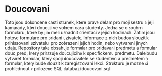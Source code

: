 # Doucovani
Toto jsou dokoncene casti stranek, ktere prave delam pro moji sestru a jeji kamarady, kteri doucuji ve volnem casu studenty.
Jedna se o souhrn formularu, ktere by jim meli usnadnit orientaci v jejich hodinach.
Zatim jsou hotove formulare pro pridani uzivatele. Informace z nich budou slouzit k prihlasovani uzivatelu, pro zobrazeni jejich hodin, nebo vytvareni jinych udaju.
Repository take obsahuje formular pro pridavani predmetu a formular douc_pred, ktery prirazuje doucujiciho k specifickemu predmetu.
Dale budu vytvaret formular, ktery spoji doucovatele se studentem a predmetem a formular, ktery bude slouzit k zaregistrovani lekci.
Strukturu je mozne si prohlednout v prilozene SQL databazi doucovani.sql
